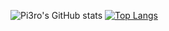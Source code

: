 <!--
**Pi3ro/Pi3ro** is a ✨ _special_ ✨ repository because its `README.md` (this file) appears on your GitHub profile.

Here are some ideas to get you started:

- 🔭 I’m currently working on ...
- 🌱 I’m currently learning ...
- 👯 I’m looking to collaborate on ...
- 🤔 I’m looking for help with ...
- 💬 Ask me about ...
- 📫 How to reach me: ...
- 😄 Pronouns: ...
- ⚡ Fun fact: ...
-->
![Pi3ro's GitHub stats](https://github-readme-stats.vercel.app/api?username=Pi3ro&show_icons=true&theme=radical)
[![Top Langs](https://github-readme-stats.vercel.app/api/top-langs/?username=Pi3ro)](https://github.com/anuraghazra/github-readme-stats)
